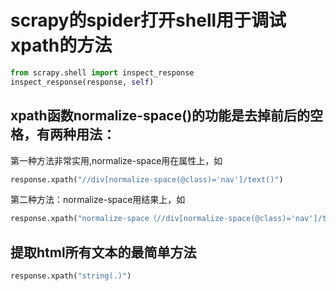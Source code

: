 # scrapy的spider打开shell用于调试xpath的方法

```python
from scrapy.shell import inspect_response
inspect_response(response, self)
```

## xpath函数normalize-space()的功能是去掉前后的空格，有两种用法：

第一种方法非常实用,normalize-space用在属性上，如  

```python
response.xpath("//div[normalize-space(@class)='nav']/text()")
```

第二种方法：normalize-space用结果上，如  

```python
response.xpath("normalize-space（//div[normalize-space(@class)='nav']/text()）")
```

## 提取html所有文本的最简单方法

```python
response.xpath("string(.)")
```
